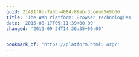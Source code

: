 ```yaml
---
guid: 21491f0b-7a5b-4084-89ab-3ccea65e9b66
title: 'The Web Platform: Browser technologies'
date: '2015-08-17T09:11:39+00:00'
changed: '2019-09-24T14:36:35+00:00'


bookmark_of: 'https://platform.html5.org/'
---
```




